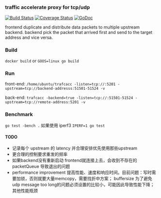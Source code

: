 ### traffic accelerate proxy for tcp/udp
[![Build Status](https://travis-ci.org/tomasen/trafcacc.svg?branch=master)](https://travis-ci.org/tomasen/trafcacc)
[![Coverage Status](https://coveralls.io/repos/tomasen/trafcacc/badge.svg?branch=master&service=github)](https://coveralls.io/github/tomasen/trafcacc?branch=master)
[![GoDoc](https://godoc.org/github.com/tomasen/trafcacc/v2?status.svg)](https://godoc.org/github.com/tomasen/trafcacc/v2)

frontend duplicate and distribute data packets to multiple upstream backend.
backend pick the packet that arrived first and send to the target address and
vice versa.

### Build

`docker build` or `GOOS=linux go build`

### Run

front-end:
`/home/ubuntu/trafcacc -listen=tcp://:5201 -upstream=tcp://backend-addresss:51501-51524 -v`

back-end:
`trafcacc -backend=true -listen=tcp://:51501-51524 -upstream=tcp://remote-address:5201 -v`


### Benchmark

`go test -bench .` 如果使用 iperf3 `IPERF=1 go test`

#### TODO

- 记录每个 upstream 的 latency 并合理安排优先使用那些upstream
- 更合理的控制要求重发的频率
- 如果backend没有重新启动 frontend就连接上去，会收到不存在的packetQueue 导致退出的问题
- performance improvement 提高性能、速度和响应时间。目前问题：写时需要加锁，否则就要大量memcopy，需要找折中方案； buffersize 为了避免udp message too long的问题必须设置的比较小，可能因此导致性能下降；其他性能瓶颈
